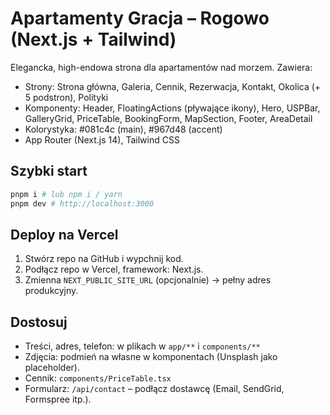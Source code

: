 # Apartamenty Gracja – Rogowo (Next.js + Tailwind)

Elegancka, high-endowa strona dla apartamentów nad morzem. Zawiera:
- Strony: Strona główna, Galeria, Cennik, Rezerwacja, Kontakt, Okolica (+ 5 podstron), Polityki
- Komponenty: Header, FloatingActions (pływające ikony), Hero, USPBar, GalleryGrid, PriceTable, BookingForm, MapSection, Footer, AreaDetail
- Kolorystyka: #081c4c (main), #967d48 (accent)
- App Router (Next.js 14), Tailwind CSS

## Szybki start
```bash
pnpm i # lub npm i / yarn
pnpm dev # http://localhost:3000
```

## Deploy na Vercel
1. Stwórz repo na GitHub i wypchnij kod.
2. Podłącz repo w Vercel, framework: Next.js.
3. Zmienna `NEXT_PUBLIC_SITE_URL` (opcjonalnie) -> pełny adres produkcyjny.

## Dostosuj
- Treści, adres, telefon: w plikach w `app/**` i `components/**`
- Zdjęcia: podmień na własne w komponentach (Unsplash jako placeholder).
- Cennik: `components/PriceTable.tsx`
- Formularz: `/api/contact` – podłącz dostawcę (Email, SendGrid, Formspree itp.).
